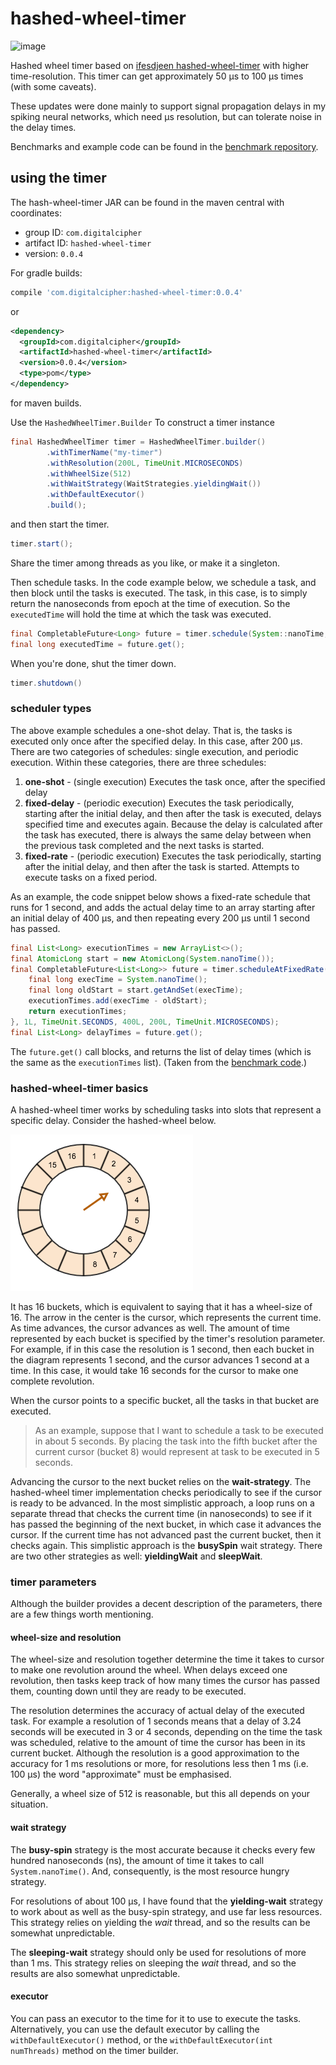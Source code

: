 # hashed-wheel-timer

![image](https://travis-ci.com/robphilipp/hashed-wheel-timer.svg?branch=master)

Hashed wheel timer based on [ifesdjeen hashed-wheel-timer](https://github.com/ifesdjeen/hashed-wheel-timer) with
higher time-resolution. This timer can get approximately 50 µs to 100 µs times (with some caveats).

These updates were done mainly to support signal propagation delays in my spiking neural networks, which need µs 
resolution, but can tolerate noise in the delay times.

Benchmarks and example code can be found in the [benchmark repository](https://github.com/robphilipp/hashed-wheel-timer-benchmarks).

## using the timer

The hash-wheel-timer JAR can be found in the maven central with coordinates:

- group ID: `com.digitalcipher`
- artifact ID: `hashed-wheel-timer`
- version: `0.0.4`

For gradle builds:

```groovy
compile 'com.digitalcipher:hashed-wheel-timer:0.0.4'
```
or
```xml
<dependency>
  <groupId>com.digitalcipher</groupId>
  <artifactId>hashed-wheel-timer</artifactId>
  <version>0.0.4</version>
  <type>pom</type>
</dependency>
```
for maven builds.

Use the `HashedWheelTimer.Builder` To construct a timer instance
```java
final HashedWheelTimer timer = HashedWheelTimer.builder()
        .withTimerName("my-timer")
        .withResolution(200L, TimeUnit.MICROSECONDS)
        .withWheelSize(512)
        .withWaitStrategy(WaitStrategies.yieldingWait())
        .withDefaultExecutor()
        .build();
```
and then start the timer.
```java
timer.start();
```

Share the timer among threads as you like, or make it a singleton.

Then schedule tasks. In the code example below, we schedule a task, and then block until the
tasks is executed. The task, in this case, is to simply return the nanoseconds from epoch at
the time of execution. So the `executedTime` will hold the time at which the task was executed.
 
```java
final CompletableFuture<Long> future = timer.schedule(System::nanoTime, 200, TimeUnit.MICROSECONDS);
final long executedTime = future.get();
```

When you're done, shut the timer down.

```java
timer.shutdown()
```

### scheduler types
The above example schedules a one-shot delay. That is, the tasks is executed only once after the 
specified delay. In this case, after 200 µs. There are two categories of schedules: single execution,
and periodic execution. Within these categories, there are three schedules:

1.  **one-shot** - (single execution) Executes the task once, after the specified delay 
2.  **fixed-delay** - (periodic execution) Executes the task periodically, starting after the initial delay, and then
    after the task is executed, delays specified time and executes again. Because the delay is 
    calculated after the task has executed, there is always the same delay between when the previous
    task completed and the next tasks is started.
3.  **fixed-rate** - (periodic execution) Executes the task periodically, starting after the initial delay, and then
    after the task is started. Attempts to execute tasks on a fixed period.

As an example, the code snippet below shows a fixed-rate schedule that runs for 1 second, and 
adds the actual delay time to an array starting after an initial delay of 400 µs, and then 
repeating every 200 µs until 1 second has passed.

```java
final List<Long> executionTimes = new ArrayList<>();
final AtomicLong start = new AtomicLong(System.nanoTime());
final CompletableFuture<List<Long>> future = timer.scheduleAtFixedRate(() -> {
    final long execTime = System.nanoTime();
    final long oldStart = start.getAndSet(execTime);
    executionTimes.add(execTime - oldStart);
    return executionTimes;
}, 1L, TimeUnit.SECONDS, 400L, 200L, TimeUnit.MICROSECONDS);
final List<Long> delayTimes = future.get();
```

The `future.get()` call blocks, and returns the list of delay times (which is the same as the
`executionTimes` list). (Taken from the [benchmark code](https://github.com/robphilipp/hashed-wheel-timer-benchmarks/blob/master/src/main/java/com/piggy/spiked/timing/benchmarks/FixedDelayTimerAccuracy.java).)

### hashed-wheel-timer basics
A hashed-wheel timer works by scheduling tasks into slots that represent a specific delay. Consider
the hashed-wheel below.

![hashed-wheel](docs/hashed-wheel.png)

It has 16 buckets, which is equivalent to saying that it has a wheel-size of 16. The arrow in the center
is the cursor, which represents the current time. As time advances, the cursor advances as well. The
amount of time represented by each bucket is specified by the timer's resolution parameter. For example,
if in this case the resolution is 1 second, then each bucket in the diagram represents 1 second, and the
cursor advances 1 second at a time. In this case, it would take 16 seconds for the cursor to make one
complete revolution.

When the cursor points to a specific bucket, all the tasks in that bucket are executed.

> As an example, suppose that I want to schedule a task to be executed in about 5 seconds. By placing the 
task into the fifth bucket after the current cursor (bucket 8) would represent at task to be executed 
in 5 seconds.

Advancing the cursor to the next bucket relies on the **wait-strategy**. The hashed-wheel timer
implementation checks periodically to see if the cursor is ready to be advanced. In the most simplistic
approach, a loop runs on a separate thread that checks the current time (in nanoseconds) to see
if it has passed the beginning of the next bucket, in which case it advances the cursor. If the current
time has not advanced past the current bucket, then it checks again. This simplistic approach is the
**busySpin** wait strategy. There are two other strategies as well: **yieldingWait** and **sleepWait**.

### timer parameters
Although the builder provides a decent description of the parameters, there are a few things 
worth mentioning.

#### wheel-size and resolution
The wheel-size and resolution together determine the time it takes to cursor to make one revolution
around the wheel. When delays exceed one revolution, then tasks keep track of how many times 
the cursor has passed them, counting down until they are ready to be executed. 

The resolution determines the accuracy of actual delay of the executed task. For example a resolution of
1 seconds means that a delay of 3.24 seconds will be executed in 3 or 4 seconds, depending on the
time the task was scheduled, relative to the amount of time the cursor has been in its current bucket. Although
the resolution is a good approximation to the accuracy for 1 ms resolutions or more, for resolutions
less then 1 ms (i.e. 100 µs) the word "approximate" must be emphasised.

Generally, a wheel size of 512 is reasonable, but this all depends on your situation.

#### wait strategy
The **busy-spin** strategy is the most accurate because it checks every few hundred nanoseconds (ns), the
amount of time it takes to call `System.nanoTime()`. And, consequently, is the most resource hungry
strategy.

For resolutions of about 100 µs, I have found that the **yielding-wait** strategy to work about as well
as the busy-spin strategy, and use far less resources. This strategy relies on yielding the *wait*
thread, and so the results can be somewhat unpredictable.

The **sleeping-wait** strategy should only be used for resolutions of more than 1 ms. This strategy
relies on sleeping the *wait* thread, and so the results are also somewhat unpredictable.

#### executor
You can pass an executor to the time for it to use to execute the tasks. Alternatively, you can use
the default executor by calling the `withDefaultExecutor()` method, or the `withDefaultExecutor(int numThreads)` 
method on the timer builder.


